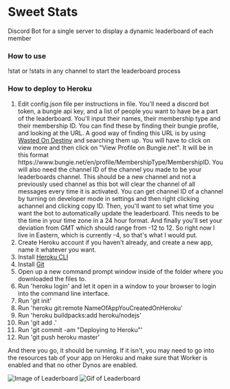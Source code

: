 # Sweet Stats
Discord Bot for a single server to display a dynamic leaderboard of each member

### How to use
!stat or !stats in any channel to start the leaderboard process

### How to deploy to Heroku
1. Edit config.json file per instructions in file. You'll need a discord bot token, a bungie api key, and a list of people you want to have be a part of the leaderboard. You'll input their names, their membership type and their membership ID. You can find these by finding their bungie profile, and looking at the URL. A good way of finding this URL is by using [Wasted On Destiny](https://wastedondestiny.com/) and searching them up. You will have to click on view more and then click on "View Profile on Bungie.net". It will be in this format https://<i></i>www<i></i>.bungie.net/en/profile/MembershipType/MembershipID. You will also need the channel ID of the channel you made to be your leaderboards channel. This should be a new channel and not a previously used channel as this bot will clear the channel of all messages every time it is activated. You can get channel ID of a channel by turning on developer mode in settings and then right clicking achannel and clicking copy ID. Then, you'll want to set what time you want the bot to automatically update the leaderboard. This needs to be the time in your time zone in a 24 hour format. And finally you'll set your deviation from GMT which should range from -12 to 12. So right now I live in Eastern, which is currently -4, so that's what I would put.
2. Create Heroku account if you haven't already, and create a new app, name it whatever you want.
3. Install [Heroku CLI](https://devcenter.heroku.com/articles/heroku-command-line)
4. Install [Git](https://git-scm.com/downloads)
5. Open up a new command prompt window inside of the folder where you downloaded the files to.
6. Run 'heroku login' and let it open in a window to your browser to login into the command line interface.
7. Run 'git init'
8. Run 'heroku git:remote NameOfAppYouCreatedOnHeroku'
9. Run 'heroku buildpacks:add heroku/nodejs'
10. Run 'git add .'
11. Run 'git commit -am "Deploying to Heroku"'
12. Run 'git push heroku master'

And there you go, it should be running. If it isn't, you may need to go into the resources tab of your app on Heroku and make sure that Worker is enabled and that no other Dynos are enabled. 

![Image of Leaderboard](https://i.imgur.com/4DEXRAE.png)
![Gif of Leaderboard](https://i.imgur.com/IO447y5.gif)
